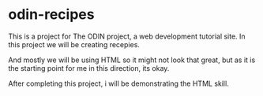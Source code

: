 # odin-recipes

This is a project for The ODIN project, a web development tutorial site. 
In this project we will be creating recepies.

And mostly we will be using HTML so it might not look that great, but as it is the starting point for me in this direction, its okay. 

After completing this project, i will be demonstrating the HTML skill. 